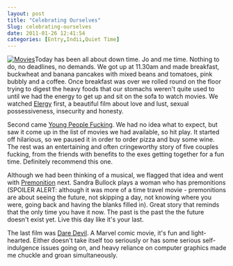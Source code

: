 ```yaml
---
layout: post
title: "Celebrating Ourselves"
Slug: celebrating-ourselves
date: 2011-01-26 12:41:54
categories: [Entry,Indii,Quiet Time]
---
```

[![](/wp-content/uploads/2011/01/movies-201x300.jpg "Movies")](https://bendechrai.com/wp-content/uploads/2011/01/movies.jpg)Today has been all about down time. Jo and me time. Nothing to do, no deadlines, no demands. We got up at 11.30am and made breakfast, buckwheat and banana pancakes with mixed beans and tomatoes, pink bubbly and a coffee. Once breakfast was over we rolled round on the floor trying to digest the heavy foods that our stomachs weren't quite used to until we had the energy to get up and sit on the sofa to watch movies. We watched [Elergy](http://www.imdb.com/title/tt0974554/) first, a beautiful film about love and lust, sexual possessiveness, insecurity and honesty.

Second came [Young People Fucking](http://www.imdb.com/title/tt0913445/). We had no idea what to expect, but saw it come up in the list of movies we had available, so hit play. It started off hilarious, so we paused it in order to order pizza and buy some wine. The rest was an entertaining and often cringeworthy story of five couples fucking, from the friends with benefits to the exes getting together for a fun time. Definitely recommend this one.

Although we had been thinking of a musical, we flagged that idea and went with [Premonition](http://www.imdb.com/title/tt0477071/) next. Sandra Bullock plays a woman who has premonitions (SPOILER ALERT: although it was more of a time travel movie - premonitions are about seeing the future, not skipping a day, not knowing where you were, going back and having the blanks filled in). Great story that reminds that the only time you have it now. The past is the past the the future doesn't exist yet. Live this day like it's your last.

The last film was [Dare Devil](http://www.imdb.com/title/tt0287978/). A Marvel comic movie, it's fun and light-hearted. Either doesn't take itself too seriously or has some serious self-indulgence issues going on, and heavy reliance on computer graphics made me chuckle and groan simultaneously.
